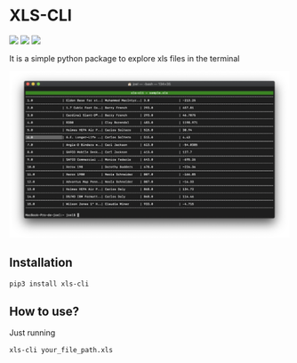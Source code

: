 
# XLS-CLI

![](https://img.shields.io/pypi/pyversions/xls-cli)
![](https://img.shields.io/pypi/l/xls-cli)
![](https://img.shields.io/pypi/v/xls-cli)


It is a simple python package to explore xls files in the terminal

![screenshot](images/screenshot.png)

## Installation 

```python3
pip3 install xls-cli
```

## How to use?

Just running 

```
xls-cli your_file_path.xls
```